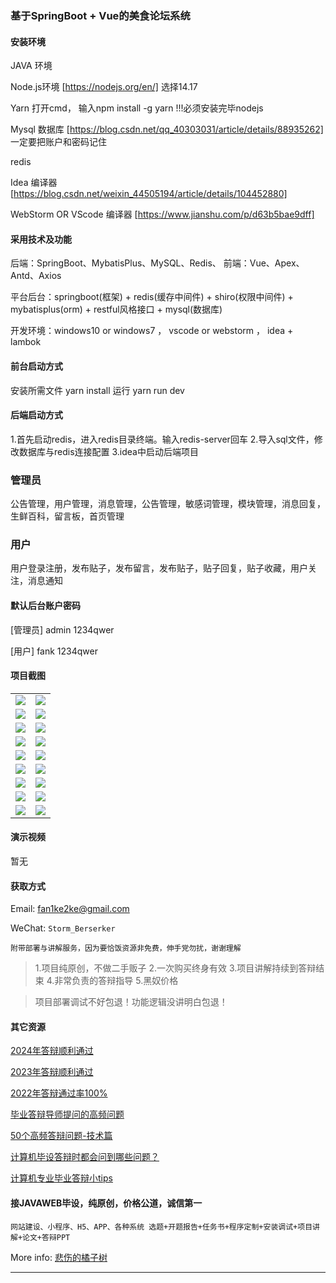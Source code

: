 ### 基于SpringBoot + Vue的美食论坛系统

#### 安装环境

JAVA 环境 

Node.js环境 [https://nodejs.org/en/] 选择14.17

Yarn 打开cmd， 输入npm install -g yarn !!!必须安装完毕nodejs

Mysql 数据库 [https://blog.csdn.net/qq_40303031/article/details/88935262] 一定要把账户和密码记住

redis

Idea 编译器 [https://blog.csdn.net/weixin_44505194/article/details/104452880]

WebStorm OR VScode 编译器 [https://www.jianshu.com/p/d63b5bae9dff]

#### 采用技术及功能

后端：SpringBoot、MybatisPlus、MySQL、Redis、
前端：Vue、Apex、Antd、Axios

平台后台：springboot(框架) + redis(缓存中间件) + shiro(权限中间件) + mybatisplus(orm) + restful风格接口 + mysql(数据库)

开发环境：windows10 or windows7 ， vscode or webstorm ， idea + lambok

#### 前台启动方式

安装所需文件 yarn install 
运行 yarn run dev

#### 后端启动方式

1.首先启动redis，进入redis目录终端。输入redis-server回车
2.导入sql文件，修改数据库与redis连接配置
3.idea中启动后端项目

### 管理员
公告管理，用户管理，消息管理，公告管理，敏感词管理，模块管理，消息回复，生鲜百科，留言板，首页管理

### 用户
用户登录注册，发布贴子，发布留言，发布贴子，贴子回复，贴子收藏，用户关注，消息通知

#### 默认后台账户密码

[管理员]
admin
1234qwer

[用户]
fank
1234qwer



#### 项目截图
|  |  |
|---------------------|---------------------|
| ![](https://fank-bucket-oss.oss-cn-beijing.aliyuncs.com/img/1733400844129.png) | ![](https://fank-bucket-oss.oss-cn-beijing.aliyuncs.com/img/1733401021156.png) |
| ![](https://fank-bucket-oss.oss-cn-beijing.aliyuncs.com/img/1733400820246.png) | ![](https://fank-bucket-oss.oss-cn-beijing.aliyuncs.com/img/1733401013100.png) |
| ![](https://fank-bucket-oss.oss-cn-beijing.aliyuncs.com/img/1733401124820.png) | ![](https://fank-bucket-oss.oss-cn-beijing.aliyuncs.com/img/1733400942472.png) |
| ![](https://fank-bucket-oss.oss-cn-beijing.aliyuncs.com/img/1733401114923.png) | ![](https://fank-bucket-oss.oss-cn-beijing.aliyuncs.com/img/1733400926662.png) |
| ![](https://fank-bucket-oss.oss-cn-beijing.aliyuncs.com/img/1733401102668.png) | ![](https://fank-bucket-oss.oss-cn-beijing.aliyuncs.com/img/1733400917183.png) |
| ![](https://fank-bucket-oss.oss-cn-beijing.aliyuncs.com/img/1733401062664.png) | ![](https://fank-bucket-oss.oss-cn-beijing.aliyuncs.com/img/1733400887620.png) |
| ![](https://fank-bucket-oss.oss-cn-beijing.aliyuncs.com/img/1733401051563.png) | ![](https://fank-bucket-oss.oss-cn-beijing.aliyuncs.com/img/1733400878537.png) |
| ![](https://fank-bucket-oss.oss-cn-beijing.aliyuncs.com/img/1733401040012.png) | ![](https://fank-bucket-oss.oss-cn-beijing.aliyuncs.com/img/1733400866409.png) |
| ![](https://fank-bucket-oss.oss-cn-beijing.aliyuncs.com/img/1733401030388.png) | ![](https://fank-bucket-oss.oss-cn-beijing.aliyuncs.com/img/1733400856557.png) |

#### 演示视频

暂无

#### 获取方式

Email: fan1ke2ke@gmail.com

WeChat: `Storm_Berserker`

`附带部署与讲解服务，因为要恰饭资源非免费，伸手党勿扰，谢谢理解`

> 1.项目纯原创，不做二手贩子 2.一次购买终身有效 3.项目讲解持续到答辩结束 4.非常负责的答辩指导 5.黑奴价格

> 项目部署调试不好包退！功能逻辑没讲明白包退！

#### 其它资源

[2024年答辩顺利通过](https://berserker287.github.io/2024/06/06/2024%E5%B9%B4%E7%AD%94%E8%BE%A9%E9%A1%BA%E5%88%A9%E9%80%9A%E8%BF%87/)

[2023年答辩顺利通过](https://berserker287.github.io/2023/06/14/2023%E5%B9%B4%E7%AD%94%E8%BE%A9%E9%A1%BA%E5%88%A9%E9%80%9A%E8%BF%87/)

[2022年答辩通过率100%](https://berserker287.github.io/2022/05/25/%E9%A1%B9%E7%9B%AE%E4%BA%A4%E6%98%93%E8%AE%B0%E5%BD%95/)

[毕业答辩导师提问的高频问题](https://berserker287.github.io/2023/06/13/%E6%AF%95%E4%B8%9A%E7%AD%94%E8%BE%A9%E5%AF%BC%E5%B8%88%E6%8F%90%E9%97%AE%E7%9A%84%E9%AB%98%E9%A2%91%E9%97%AE%E9%A2%98/)

[50个高频答辩问题-技术篇](https://berserker287.github.io/2023/06/13/50%E4%B8%AA%E9%AB%98%E9%A2%91%E7%AD%94%E8%BE%A9%E9%97%AE%E9%A2%98-%E6%8A%80%E6%9C%AF%E7%AF%87/)

[计算机毕设答辩时都会问到哪些问题？](https://www.zhihu.com/question/31020988)

[计算机专业毕业答辩小tips](https://zhuanlan.zhihu.com/p/145911029)


#### 接JAVAWEB毕设，纯原创，价格公道，诚信第一

`网站建设、小程序、H5、APP、各种系统 选题+开题报告+任务书+程序定制+安装调试+项目讲解+论文+答辩PPT`

More info: [悲伤的橘子树](https://berserker287.github.io/)
****
